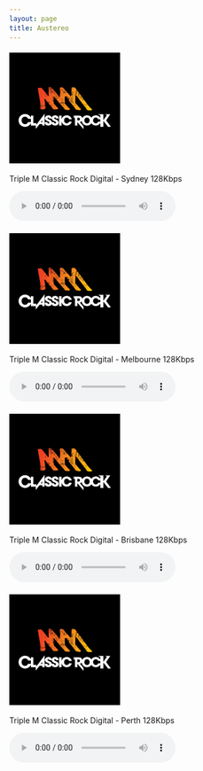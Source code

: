 ```yaml
---
layout: page
title: Austereo
---
```


<script src="https://cdn.jsdelivr.net/npm/hls.js@latest"></script> <!-- Include the HLS.js library -->

<p align="left"><a href="https://wz2liw.scahw.com.au/live/2classicrock_128.stream/playlist.m3u8">
<img style="vertical-align:middle;margin:5px 0px 5px 0px" width="200" src="/assets/img/stations/triplemclassicrock.png">
</a></p>

Triple M Classic Rock Digital - Sydney 128Kbps

<audio id="2classicrock" controls></audio>


<p align="left"><a href="https://wz2liw.scahw.com.au/live/3classicrock_128.stream/playlist.m3u8">
<img style="vertical-align:middle;margin:5px 0px 5px 0px" width="200" src="/assets/img/stations/triplemclassicrock.png">
</a></p>

Triple M Classic Rock Digital - Melbourne 128Kbps

<audio id="3classicrock" controls></audio>

<p align="left"><a href="https://wz2liw.scahw.com.au/live/4classicrock_128.stream/playlist.m3u8">
<img style="vertical-align:middle;margin:5px 0px 5px 0px" width="200" src="/assets/img/stations/triplemclassicrock.png">
</a></p>

Triple M Classic Rock Digital - Brisbane 128Kbps

<audio id="4classicrock" controls></audio>

<p align="left"><a href="https://wz2liw.scahw.com.au/live/6classicrock_128.stream/playlist.m3u8">
<img style="vertical-align:middle;margin:5px 0px 5px 0px" width="200" src="/assets/img/stations/triplemclassicrock.png">
</a></p>

Triple M Classic Rock Digital - Perth 128Kbps

<audio id="6classicrock" controls></audio>


<!------------------------------------------->
<!--SCRIPTS-->
<!------------------------------------------->

<script>
  var audio1 = document.getElementById('2classicrock');
  var audioSrc1 = 'https://wz2liw.scahw.com.au/live/2classicrock_128.stream/playlist.m3u8';
  var hls1 = new Hls();
  // Initialize more audio variables as needed

  if (audio1.canPlayType('application/vnd.apple.mpegurl') || (typeof window.Hls === 'undefined')) {
    audio1.src = audioSrc1;

  } else {

      hls1.attachMedia(audio1);

    // When the play button is clicked, check if the source is loaded and start playback
    audio1.addEventListener('play', function() {
      if (hls1.media && hls1.media.readyState === 4) { // Check if the source is loaded (readyState 4 means loaded)
        hls1.startLoad(); // Resume loading in case it was stopped
      } else {
        hls1.loadSource(audioSrc1); // Provide the path to your .m3u8 file
        audio1.play();
      }
    });
  }
</script>

<script>
  var audio2 = document.getElementById('3classicrock');
  var audioSrc2 = 'https://wz2liw.scahw.com.au/live/2classicrock_128.stream/playlist.m3u8';
  var hls2 = new Hls();

  if (audio2.canPlayType('application/vnd.apple.mpegurl') || (typeof window.Hls === 'undefined')) {
    audio2.src = audioSrc2;

  } else {

      hls2.attachMedia(audio2);

    // When the play button is clicked, check if the source is loaded and start playback
    audio2.addEventListener('play', function() {
      if (hls2.media && hls2.media.readyState === 4) { // Check if the source is loaded (readyState 4 means loaded)
        hls2.startLoad(); // Resume loading in case it was stopped
      } else {
        hls2.loadSource(audioSrc2); // Provide the path to your .m3u8 file
        audio2.play();
      }
    });
  }
</script>

<script>
  var audio3 = document.getElementById('4classicrock');
  var audioSrc3 = 'https://wz2liw.scahw.com.au/live/4classicrock_128.stream/playlist.m3u8';
  var hls3 = new Hls();

  if (audio3.canPlayType('application/vnd.apple.mpegurl') || (typeof window.Hls === 'undefined')) {
    audio3.src = audioSrc3;

  } else {

      hls3.attachMedia(audio3);

    // When the play button is clicked, check if the source is loaded and start playback
    audio3.addEventListener('play', function() {
      if (hls3.media && hls3.media.readyState === 4) { // Check if the source is loaded (readyState 4 means loaded)
        hls3.startLoad(); // Resume loading in case it was stopped
      } else {
        hls3.loadSource(audioSrc3); // Provide the path to your .m3u8 file
        audio3.play();
      }
    });
  }
</script>

<script>
  var audio4 = document.getElementById('6classicrock');
  var audioSrc4 = 'https://wz2liw.scahw.com.au/live/6classicrock_128.stream/playlist.m3u8';
  var hls4 = new Hls();

  if (audio4.canPlayType('application/vnd.apple.mpegurl') || (typeof window.Hls === 'undefined')) {
    audio4.src = audioSrc4; 

  } else {

      hls4.attachMedia(audio4);

    // When the play button is clicked, check if the source is loaded and start playback
    audio4.addEventListener('play', function() {
      if (hls4.media && hls4.media.readyState === 4) { // Check if the source is loaded (readyState 4 means loaded)
        hls4.startLoad(); // Resume loading in case it was stopped
      } else {
        hls4.loadSource(audioSrc4); // Provide the path to your .m3u8 file
        audio4.play();
      }
    });
  }
</script>



